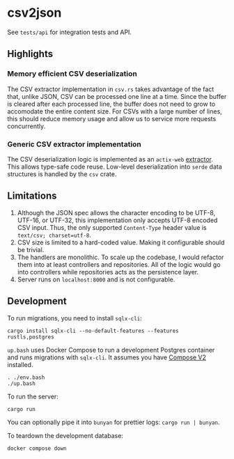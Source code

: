 # csv2json

See `tests/api` for integration tests and API.

## Highlights

### Memory efficient CSV deserialization

The CSV extractor implementation in `csv.rs` takes advantage of the fact that,
unlike JSON, CSV can be processed one line at a time. Since the buffer is
cleared after each processed line, the buffer does not need to grow to
accomodate the entire content size. For CSVs with a large number of lines, this
should reduce memory usage and allow us to service more requests concurrently.

### Generic CSV extractor implementation

The CSV deserialization logic is implemented as an `actix-web`
[extractor](https://actix.rs/docs/extractors/). This allows type-safe code
reuse. Low-level deserialization into `serde` data structures is handled by the
`csv` crate.

## Limitations

1. Although the JSON spec allows the character encoding to be UTF-8, UTF-16, or
   UTF-32, this implementation only accepts UTF-8 encoded CSV input. Thus, the
   only supported `Content-Type` header value is `text/csv; charset=utf-8`.
2. CSV size is limited to a hard-coded value. Making it configurable should be
   trivial.
3. The handlers are monolithic. To scale up the codebase, I would refactor them
   into at least controllers and repositories. All of the logic would go into
   controllers while repositories acts as the persistence layer.
4. Server runs on `localhost:8000` and is not configurable.

## Development

To run migrations, you need to install `sqlx-cli`:

```
cargo install sqlx-cli --no-default-features --features rustls,postgres
```

`up.bash` uses Docker Compose to run a development Postgres container and runs
migrations with `sqlx-cli`. It assumes you have
[Compose V2](https://docs.docker.com/compose/#compose-v2-and-the-new-docker-compose-command)
installed.

```
. ./env.bash
./up.bash
```

To run the server:

```
cargo run
```

You can optionally pipe it into `bunyan` for prettier logs:
`cargo run | bunyan`.

To teardown the development database:

```
docker compose down
```
